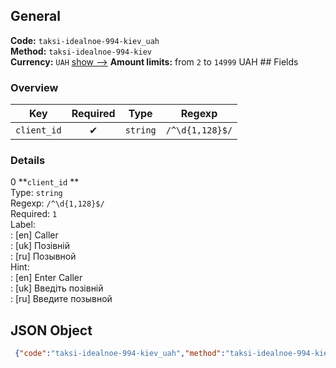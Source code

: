 ## General 
**Code:** `taksi-idealnoe-994-kiev_uah`  
**Method:** `taksi-idealnoe-994-kiev`  
**Currency:** `UAH` [show -->]() 
**Amount limits:** from `2`  to `14999`  UAH ## Fields 
### Overview 
|Key|Required|Type|Regexp| 
|:---:|:---:|:---:|:---:| 
|`client_id` |✔ |`string` |`/^\d{1,128}$/` | 
 
### Details 
0 **`client_id` **  
Type: `string`  
Regexp: `/^\d{1,128}$/`  
Required: `1`  
Label:  
: [en] Caller  
: [uk] Позівній  
: [ru] Позывной  
Hint:  
: [en] Enter Caller  
: [uk] Введіть позівній  
: [ru] Введите позывной  
## JSON Object 
```json
 {"code":"taksi-idealnoe-994-kiev_uah","method":"taksi-idealnoe-994-kiev","currency":"UAH","fields":[{"key":"client_id","type":"string","label":{"en":"Caller","uk":"\u041f\u043e\u0437\u0456\u0432\u043d\u0456\u0439","ru":"\u041f\u043e\u0437\u044b\u0432\u043d\u043e\u0439"},"regexp":"\/^\\d{1,128}$\/","required":true,"position":1,"hint":{"en":"Enter Caller","uk":"\u0412\u0432\u0435\u0434\u0456\u0442\u044c \u043f\u043e\u0437\u0456\u0432\u043d\u0456\u0439","ru":"\u0412\u0432\u0435\u0434\u0438\u0442\u0435 \u043f\u043e\u0437\u044b\u0432\u043d\u043e\u0439"},"example":"2000"}],"amount_min":2,"amount_max":14999}```  
